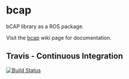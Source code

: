 # bcap

bCAP library as a ROS package.

Visit the [bcap](http://wiki.ros.org/bcap) wiki page for documentation.

## Travis - Continuous Integration

[![Build Status](https://travis-ci.org/fsuarez6/bcap.svg?branch=master)](https://travis-ci.org/fsuarez6/bcap)
